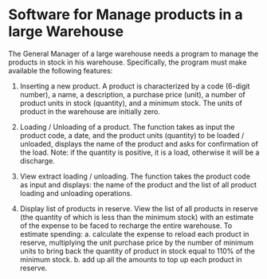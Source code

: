 #  Software for Manage products in a large Warehouse 
The General Manager of a large warehouse needs a program to manage the products in stock in his warehouse. Specifically, the program must make available the following features:

1. Inserting a new product. A product is characterized by a code (6-digit number), a name, a description, a purchase price (unit), a number of product units in stock (quantity), and a minimum stock. The units of product in the warehouse are initially zero.

2. Loading / Unloading of a product. The function takes as input the product code, a date, and the product units (quantity) to be loaded / unloaded, displays the name of the product and asks for confirmation of the load. Note: if the quantity is positive, it is a load, otherwise it will be a discharge.

3. View extract loading / unloading. The function takes the product code as input and displays: the name of the product and the list of all product loading and unloading operations.

4. Display list of products in reserve. View the list of all products in reserve (the quantity of which is less than the minimum stock) with an estimate of the expense to be faced to recharge the entire warehouse. To estimate spending:
  a. calculate the expense to reload each product in reserve, multiplying the unit purchase price by the number of minimum  
  units to bring back the quantity of product in stock equal to 110% of the minimum stock.
  b. add up all the amounts to top up each product in reserve.
